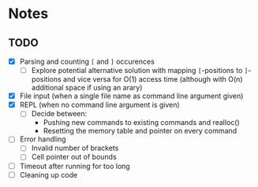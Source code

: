 # Notes
## TODO
- [x] Parsing and counting `[` and `]` occurences
    - [ ] Explore potential alternative solution with mapping `[`-positions to `]`-positions and vice versa for O(1) access time (although with O(n) additional space if using an arary)
- [x] File input (when a single file name as command line argument given)
- [x] REPL (when no command line argument is given)
    - [ ] Decide between:
        - Pushing new commands to existing commands and realloc()
        - Resetting the memory table and pointer on every command
- [ ] Error handling
    - [ ] Invalid number of brackets
    - [ ] Cell pointer out of bounds
- [ ] Timeout after running for too long
- [ ] Cleaning up code
